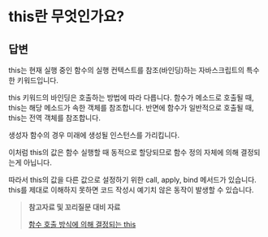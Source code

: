 # this란 무엇인가요?

## 답변

this는 현재 실행 중인 함수의 실행 컨텍스트를 참조(바인딩)하는 자바스크립트의 특수한 키워드입니다.

this 키워드의 바인딩은 호출하는 방법에 따라 다릅니다. 함수가 메소드로 호출될 때, this는 해당 메소드가 속한 객체를 참조합니다. 반면에 함수가 일반적으로 호출될 때, this는 전역 객체를 참조합니다.

생성자 함수의 경우 미래에 생성될 인스턴스를 가리킵니다.

이처럼 this의 값은 함수 실행할 때 동적으로 할당되므로 함수 정의 자체에 의해 결정되는게 아닙니다.

따라서 this의 값을 다른 값으로 설정하기 위한 call, apply, bind 메서드가 있습니다. this를 제대로 이해하지 못하면 코드 작성시 예기치 않은 동작이 발생할 수 있습니다.

> **참고자료 및 꼬리질문 대비 자료**
> 
> [함수 호출 방식에 의해 결정되는 this](https://poiemaweb.com/js-this)
<!-- 끝에 space 2개를 추가하면 줄바꿈이 됩니다! -->

